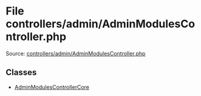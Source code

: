File controllers/admin/AdminModulesController.php
=========

Source: [controllers/admin/AdminModulesController.php](https://github.com/PrestaShop/PrestaShop/blob/1.6.0.2/controllers/admin/AdminModulesController.php)


Classes
-------

* [AdminModulesControllerCore](class.AdminModulesControllerCore.md)

